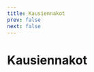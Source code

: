 ```yaml
---
title: Kausiennakot
prev: false
next: false
---
```


# Kausiennakot

<div class="grid grid-cols-1 sm:grid-cols-2 md:grid-cols-2 lg:grid-cols-2 gap-6 p-4 mt-8">
  <SeasonCard title="Kanaliiga CS2 Season 2" image="../images/kanaliiga.png" description="Kanaliigan CS2 Season 2 on ihan kulman takana! Tarkastellaan millaisista asetelmista Triplanilaiset lähtevät kohti uutta kautta." read-more-link="./kanaliiga-cs2-season-2"/>
  <SeasonCard title="Kanaliiga CS2 Season 3" image="../images/kanaliiga.png" description="Kanaliigan CS2 Season 3 on täällä! Katsotaan, mitä viime kaudella pyttyä nostanutta joukkuetta odottaa tällä kaudella." read-more-link="./kanaliiga-cs2-season-3"/>
</div>
